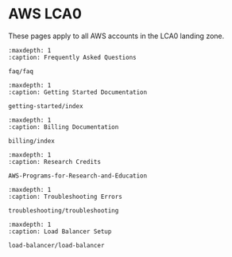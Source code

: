 # AWS LCA0

These pages apply to all AWS accounts in the LCA0 landing zone.

```{toctree}
:maxdepth: 1
:caption: Frequently Asked Questions

faq/faq

```

```{toctree}
:maxdepth: 1
:caption: Getting Started Documentation

getting-started/index

```

```{toctree}
:maxdepth: 1
:caption: Billing Documentation

billing/index

```

```{toctree}
:maxdepth: 1
:caption: Research Credits

AWS-Programs-for-Research-and-Education

```

```{toctree}
:maxdepth: 1
:caption: Troubleshooting Errors

troubleshooting/troubleshooting

```

```{toctree}
:maxdepth: 1
:caption: Load Balancer Setup

load-balancer/load-balancer

```
